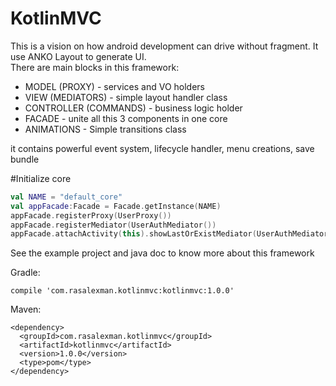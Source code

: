 # KotlinMVC
This is a vision on how android development can drive without fragment. It use ANKO Layout to generate UI.  
There are main blocks in this framework:
- MODEL (PROXY) - services and VO holders
- VIEW (MEDIATORS) - simple layout handler class
- CONTROLLER (COMMANDS) - business logic holder
- FACADE - unite all this 3 components in one core
- ANIMATIONS - Simple transitions class

it contains powerful event system, lifecycle handler, menu creations, save bundle

#Initialize core
```kotlin
val NAME = "default_core"
val appFacade:Facade = Facade.getInstance(NAME)
appFacade.registerProxy(UserProxy())
appFacade.registerMediator(UserAuthMediator())
appFacade.attachActivity(this).showLastOrExistMediator(UserAuthMediator.NAME, LinearAnimator())
```

See the example project and java doc to know more about this framework

Gradle:
```
compile 'com.rasalexman.kotlinmvc:kotlinmvc:1.0.0'
```

Maven:
```
<dependency>
  <groupId>com.rasalexman.kotlinmvc</groupId>
  <artifactId>kotlinmvc</artifactId>
  <version>1.0.0</version>
  <type>pom</type>
</dependency>
```
